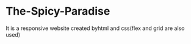 # The-Spicy-Paradise
It is a responsive website created byhtml and css(flex and grid are also used)
